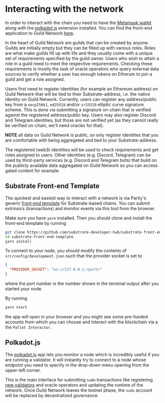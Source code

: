 # Interacting with the network

In order to interact with the chain you need to have the [Metamask
wallet](https://metamask.io/) along with the
[polkadot.js](https://polkadot.js.org/extension/) extension installed. You can
find the front-end application to Guild Network [here](https://gn-rho.vercel.app/).

In the heart of Guild Network are guilds that can be created by anyone. Guilds
are initially empty but they can be filled up with various roles. Roles are
what make guilds  fill up with life and they usually come with a unique set of
requirements specified by the guild owner. Users who wish to attain a role in a
guild need to meet the respective requirements. Checking these requirements is
mostly the task of oracle operators who query external data sources to verify
whether a user has enough tokens on Etherum to join a guild and get a role
assigned.

Users first need to register identities (for example an Ethereum address) on
Guild Network that will be tied to their Substrate-address, i.e. the native
identity on Guild Network. Currently, users can register any address/public key
from a `secp256k1`, `ed25519` and/or `sr25519` elliptic curve signature scheme.
This is done via submitting a signature on-chain that is verified against the
registered address/public key. Users may also register Discord and Telegram
identities, but those are not verified yet (as they cannot really be verified
on-chain, we'll need oracles for that). 

**NOTE** all data on Guild Network is public, so only register identities that
you are comfortable with being aggregated and tied to your Substrate-address.

The registered (web3) identities will be used to check requirements and get
roles assigned to users. Other identities (e.g. Discord, Telegram) can be used
by third-party services (e.g. Discord and Telegram bots) that build on the
publicly available data aggregated on Guild Network so you can access gated
content for example.

## Substrate Front-end Template

The quickest and easiest way to interact with a network is via Parity's generic
[front-end
template](https://github.com/substrate-developer-hub/substrate-front-end-template)
for Substrate-based chains. You can submit extrinsics (transactions) and
monitor events via this tool from the browser.

Make sure you have `yarn` installed. Then you should clone and install the
front-end template by running

```bash
git clone https://github.com/substrate-developer-hub/substrate-front-end-template
cd substrate-front-end-template
yarn install
```

To connect to your node, you should modify the contents of
`src/config/development.json` such that the provider socket is set to

```json
{
  "PROVIDER_SOCKET": "ws://127.0.0.1:<port>"
}
```

where the port number is the number shown in the terminal output after you
started your node.

By running

```bash
yarn start
```

the app will open in your browser and you might see some pre-funded accounts from
which you can choose and interact with the blockchain via a the
`Pallet Interactor`.

## Polkadot.js

The [polkadot.js](https://polkadot.js.org/apps/?rpc=wss%3A%2F%2Frpc-para.clover.finance#/explorer)
app lets you monitor a node which is incredibly useful if you are running a
validator. It will instantly try to connect to a node whose endpoint you need
to specify in the drop-down menu opening from the upper-left corner.

This is the main interface for submitting `sudo` transactions like registering
[new validators](https://github.com/gautamdhameja/substrate-validator-set/blob/master/docs/local-network-setup.md)
and oracle operators and updating the runtime of the network. Once Guild
Network leaves the testnet phase, the `sudo` account will be replaced by
decentralized governance.
